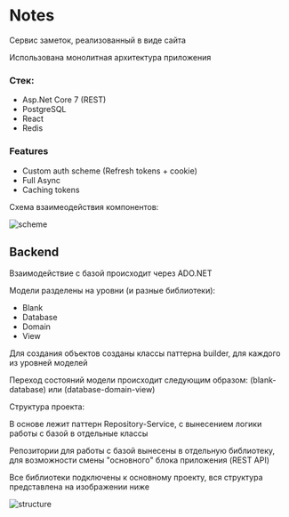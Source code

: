 # Notes

Сервис заметок, реализованный в виде сайта

Использована монолитная архитектура приложения

### Стек:
- Asp.Net Core 7 (REST)
- PostgreSQL
- React
- Redis

### Features
- Custom auth scheme (Refresh tokens + cookie)
- Full Async
- Caching tokens

Схема взаимеодействия компонентов:

![scheme](https://i.imgur.com/4LN8Gky.png)

## Backend

Взаимодействие с базой происходит через ADO.NET

Модели разделены на уровни (и разные библиотеки):
- Blank
- Database
- Domain
- View

Для создания объектов созданы классы паттерна builder, для 
каждого из уровней моделей

Переход состояний модели происходит следующим образом:
(blank-database) или (database-domain-view)

Структура проекта:

В основе лежит паттерн Repository-Service, с вынесением логики работы с базой
в отдельные классы

Репозитории для работы с базой вынесены в отдельную библиотеку,
для возможности смены "основного" блока приложения (REST API)

Все библиотеки подключены к основному проекту,
вся структура представлена на изображении ниже

![structure](https://i.imgur.com/pOOyx0J.png)
